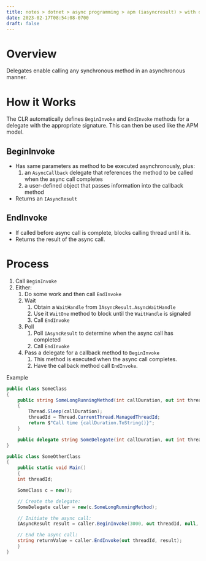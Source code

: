 ```yaml
---
title: notes > dotnet > async programming > apm (iasyncresult) > with delegates
date: 2023-02-17T08:54:08-0700
draft: false
---
```

# Overview
Delegates enable calling any synchronous method in an asynchronous manner.

# How it Works
The CLR automatically defines `BeginInvoke` and `EndInvoke` methods for a delegate with the appropriate signature. This can then be used like the APM model.

## BeginInvoke
- Has same parameters as method to be executed asynchronously, plus:
  1.  an `AsyncCallback` delegate that references the method to be called when the async call completes
  2.  a user-defined object that passes information into the callback method
- Returns an `IAsyncResult`

## EndInvoke
- If called before async call is complete, blocks calling thread until it is.
- Returns the result of the async call.

# Process
1.  Call `BeginInvoke`
2.  Either:
    1.  Do some work and then call `EndInvoke`
    2.  Wait
        1.  Obtain a `WaitHandle` from `IAsyncResult.AsyncWaitHandle`
        2.  Use it `WaitOne` method to block until the `WaitHandle` is signaled
        3.  Call `EndInvoke`
    3.  Poll
        1.  Poll `IAsyncResult` to determine when the async call has completed
        2.  Call `EndInvoke`
    4.  Pass a delegate for a callback method to `BeginInvoke`
        1.  This method is executed when the async call completes.
        2.  Have the callback method call `EndInvoke`.

Example
```cs
public class SomeClass
{
    public string SomeLongRunningMethod(int callDuration, out int threadId)
    {
        Thread.Sleep(callDuration);
        threadId = Thread.CurrentThread.ManagedThreadId;
        return $"Call time {callDuration.ToString()}";
    }

    public delegate string SomeDelegate(int callDuration, out int threadId);
}

public class SomeOtherClass
{
    public static void Main()
    {
    int threadId;

    SomeClass c = new();

    // Create the delegate:
    SomeDelegate caller = new(c.SomeLongRunningMethod);

    // Initiate the async call:
    IAsyncResult result = caller.BeginInvoke(3000, out threadId, null, null);

    // End the async call:
    string returnValue = caller.EndInvoke(out threadId, result);
    }
}
```
